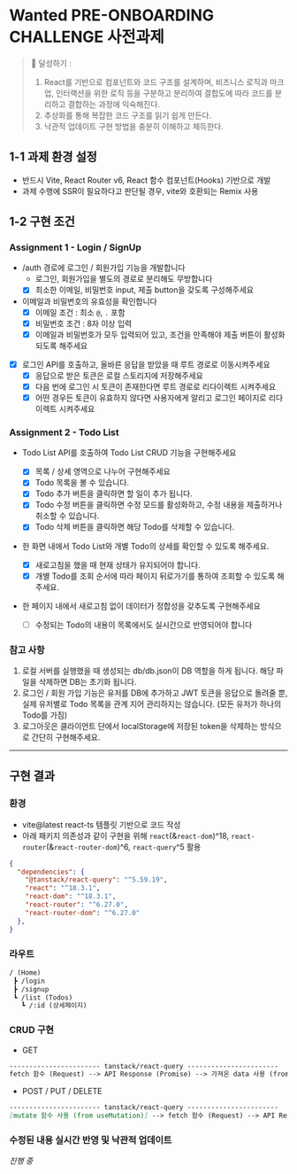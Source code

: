 # Wanted PRE-ONBOARDING CHALLENGE 사전과제

> 🤞 달성하기 : 
> 1. React를 기반으로 컴포넌트와 코드 구조를 설계하며, 비즈니스 로직과 마크업, 인터랙션을 위한 로직 등을 구분하고 분리하여 결합도에 따라 코드를 분리하고 결합하는 과정에 익숙해진다.
> 2. 추상화를 통해 복잡한 코드 구조를 읽기 쉽게 만든다.
> 3. 낙관적 업데이트 구현 방법을 충분히 이해하고 체득한다.

## 1-1 과제 환경 설정

- 반드시 Vite, React Router v6, React 함수 컴포넌트(Hooks) 기반으로 개발
- 과제 수행에 SSR이 필요하다고 판단될 경우, vite와 호환되는 Remix 사용

## 1-2 구현 조건

### Assignment 1 - Login / SignUp

- /auth 경로에 로그인 / 회원가입 기능을 개발합니다
  - 로그인, 회원가입을 별도의 경로로 분리해도 무방합니다
  - [x] 최소한 이메일, 비밀번호 input, 제출 button을 갖도록 구성해주세요
- 이메일과 비밀번호의 유효성을 확인합니다
  - [x] 이메일 조건 : 최소 `@`, `.` 포함
  - [x] 비밀번호 조건 : 8자 이상 입력
  - [x] 이메일과 비밀번호가 모두 입력되어 있고, 조건을 만족해야 제출 버튼이 활성화 되도록 해주세요
- [x] 로그인 API를 호출하고, 올바른 응답을 받았을 때 루트 경로로 이동시켜주세요
  - [x] 응답으로 받은 토큰은 로컬 스토리지에 저장해주세요
  - [x] 다음 번에 로그인 시 토큰이 존재한다면 루트 경로로 리다이렉트 시켜주세요
  - [x] 어떤 경우든 토큰이 유효하지 않다면 사용자에게 알리고 로그인 페이지로 리다이렉트 시켜주세요

### Assignment 2 - Todo List

- Todo List API를 호출하여 Todo List CRUD 기능을 구현해주세요
  - [x] 목록 / 상세 영역으로 나누어 구현해주세요
  - [x] Todo 목록을 볼 수 있습니다.
  - [x] Todo 추가 버튼을 클릭하면 할 일이 추가 됩니다.
  - [x] Todo 수정 버튼을 클릭하면 수정 모드를 활성화하고, 수정 내용을 제출하거나 취소할 수 있습니다.
  - [x] Todo 삭제 버튼을 클릭하면 해당 Todo를 삭제할 수 있습니다.
- 한 화면 내에서 Todo List와 개별 Todo의 상세를 확인할 수 있도록 해주세요.
  - [x] 새로고침을 했을 때 현재 상태가 유지되어야 합니다.
  - [x] 개별 Todo를 조회 순서에 따라 페이지 뒤로가기를 통하여 조회할 수 있도록 해주세요.
- 한 페이지 내에서 새로고침 없이 데이터가 정합성을 갖추도록 구현해주세요

  - [ ] 수정되는 Todo의 내용이 목록에서도 실시간으로 반영되어야 합니다

### 참고 사항

1. 로컬 서버를 실행했을 때 생성되는 db/db.json이 DB 역할을 하게 됩니다. 해당 파일을 삭제하면 DB는 초기화 됩니다.
2. 로그인 / 회원 가입 기능은 유저를 DB에 추가하고 JWT 토큰을 응답으로 돌려줄 뿐, 실제 유저별로 Todo 목록을 관계 지어 관리하지는 않습니다. (모든 유저가 하나의 Todo를 가짐)
3. 로그아웃은 클라이언트 단에서 localStorage에 저장된 token을 삭제하는 방식으로 간단히 구현해주세요.

---

## 구현 결과

### 환경

- vite@latest react-ts 템플릿 기반으로 코드 작성
- 아래 패키지 의존성과 같이 구현을 위해 `react`(&`react-dom`)^18, `react-router`(&`react-router-dom`)^6, `react-query`^5 활용

```json
{
  "dependencies": {
    "@tanstack/react-query": "^5.59.19",
    "react": "^18.3.1",
    "react-dom": "^18.3.1",
    "react-router": "^6.27.0",
    "react-router-dom": "^6.27.0"
  },
}
```

### 라우트

```md
/ (Home)
 ┣ /login
 ┣ /signup
 ┗ /list (Todos)
   ┗ /:id (상세페이지)
```

### CRUD 구현

- GET

```md
----------------------- tanstack/react-query -----------------------
fetch 함수 (Request) --> API Response (Promise) --> 가져온 data 사용 (from useQuery)
```

- POST / PUT / DELETE

```md
----------------------- tanstack/react-query -----------------------
[mutate 함수 사용 (from useMutation)] --> fetch 함수 (Request) --> API Response (Promise)
```

### 수정된 내용 실시간 반영 및 낙관적 업데이트

_진행 중_

